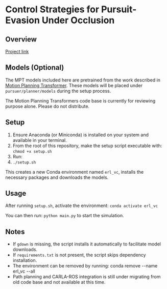 # Control Strategies for Pursuit-Evasion Under Occlusion

## Overview
[Project link](https://existentialrobotics.org/VisibilityControl/)

## Models (Optional)
The MPT models included here are pretrained from the work described in [Motion Planning Transformer](https://arxiv.org/abs/2106.02791). These models will be placed under `pursuer/planner/models` during the setup process.

The Motion Planning Transformers code base is currently for reviewing purpose alone. Please do not distribute.

## Setup
1. Ensure Anaconda (or Miniconda) is installed on your system and available in your terminal.
2. From the root of this repository, make the setup script executable with:
   `chmod +x setup.sh`
3. Run: 
4. `./setup.sh`

This creates a new Conda environment named `erl_vc`, installs the necessary packages and downloads the models.

## Usage
After running `setup.sh`, activate the environment:
`conda activate erl_vc`

You can then run:
`python main.py`
to start the simulation.

## Notes
- If `gdown` is missing, the script installs it automatically to facilitate model downloads.
- If `requirements.txt` is not present, the script skips dependency installation.
- The environment can be removed by running:
  conda remove --name erl_vc --all
- Path planning and CARLA-ROS integration is still under migrating from old code base and not available at this time.

